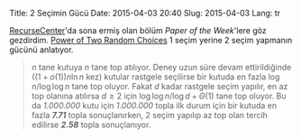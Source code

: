 Title: 2 Seçimin Gücü
Date: 2015-04-03 20:40
Slug: 2015-04-03
Lang: tr

[RecurseCenter](http://recurse.com)'da sona ermiş olan bölüm *Paper of the Week*'lere göz gezdirdim. [Power of Two Random Choices](https://www.recurse.com/blog/57-paper-of-the-week-the-power-of-two-random-choices-a-survey-of-techniques-and-results) 1 seçim yerine 2 seçim yapmanın gücünü anlatıyor.

> $n$ tane kutuya $n$ tane top atılıyor. Deney uzun süre devam ettirildiğinde ($(1+o(1))n\ln{}n$ kez) kutular rastgele seçilirse bir kutuda en fazla $\log{}n/\log{}\log{}n$ tane top oluyor. Fakat $d$ kadar rastgele seçim yapılır, en az top olanına atılırsa $d\geq{}2$ için $\log{}\log{}n/\log{}d+\Theta(1)$ tane top oluyor. Bu da *1.000.000* kutu için *1.000.000* topla ilk durum için bir kutuda en fazla ***7.71*** topla sonuçlanırken, 2 seçim yapılıp az top olan tercih edilirse ***2.58*** topla sonuçlanıyor.
